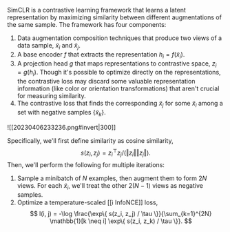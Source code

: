 SimCLR is a contrastive learning framework that learns a latent representation by maximizing similarity between different augmentations of the same sample. The framework has four components:
1. Data augmentation composition techniques that produce two views of a data sample, $\tilde{x}_i$ and $\tilde{x}_j$.
2. A base encoder $f$ that extracts the representation $h_i = f(\tilde{x}_i)$.
3. A projection head $g$ that maps representations to contrastive space, $z_i = g(h_i)$. Though it's possible to optimize directly on the representations, the contrastive loss may discard some valuable representation information (like color or orientation transformations) that aren't crucial for measuring similarity.
4. The contrastive loss that finds the corresponding $\tilde{x}_j$ for some $\tilde{x}_i$ among a set with negative samples $\{ \tilde{x}_k \}$.

![[20230406233236.png#invert|300]]

Specifically, we'll first define similarity as cosine similarity, 
$$
s(z_i, z_j) = z_i^\top z_j / (\Vert z_i \Vert \Vert z_j \Vert).
$$
 Then, we'll perform the following for multiple iterations:
1. Sample a minibatch of $N$ examples, then augment them to form $2N$ views. For each $\tilde{x}_i$, we'll treat the other $2(N-1)$ views as negative samples.
2. Optimize a temperature-scaled [[ℹ️ InfoNCE]] loss, 
$$
l(i, j) = -\log \frac{\exp\{ s(z_i, z_j) / \tau \}}{\sum_{k=1}^{2N} \mathbb{1}[k \neq i] \exp\{ s(z_i, z_k) / \tau \}}.
$$
